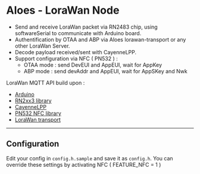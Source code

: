 # Aloes - LoraWan Node

- Send and receive LoraWan packet via RN2483 chip, using softwareSerial to communicate with Arduino board.
- Authentification by OTAA and ABP via Aloes lorawan-transport or any other LoraWan Server.
- Decode payload received/sent with CayenneLPP.
- Support configuration via NFC ( PN532 ) :
	- OTAA mode : send DevEUI and AppEUI, wait for AppKey
	- ABP mode : send devAddr and AppEUI, wait for AppSKey and Nwk


LoraWan MQTT API build upon :
- [Arduino](https://www.arduino.cc/)
- [RN2xx3 library](https://github.com/jpmeijers/RN2483-Arduino-Library)
- [CayenneLPP](https://github.com/sabas1080/CayenneLPP)
- [PN532 NFC library](https://github.com/adafruit/Adafruit-PN532)
- [LoraWan transport](https://framagit.org/aloes/lorawan-transport)

-----


## Configuration

Edit your config in `config.h.sample` and save it as `config.h`.
You can override these settings by activating NFC ( FEATURE_NFC = 1 ) 

